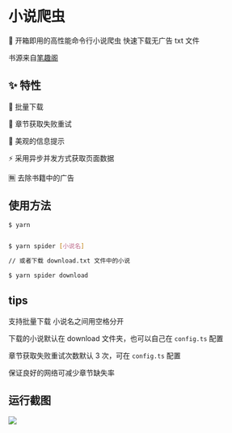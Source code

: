 # 小说爬虫

🎉 开箱即用的高性能命令行小说爬虫 快速下载无广告 txt 文件

书源来自[笔趣阁](https://www.biquwx.la/)

## ✨ 特性

📂 批量下载

🔄 章节获取失败重试

📑 美观的信息提示

⚡ 采用异步并发方式获取页面数据

🈚 去除书籍中的广告

## 使用方法

```bash
$ yarn


$ yarn spider [小说名]

// 或者下载 download.txt 文件中的小说

$ yarn spider download
```

## tips

支持批量下载 小说名之间用空格分开

下载的小说默认在 download 文件夹，也可以自己在 `config.ts` 配置

章节获取失败重试次数默认 3 次，可在 `config.ts` 配置

保证良好的网络可减少章节缺失率

## 运行截图

![](https://cansiny.oss-cn-shanghai.aliyuncs.com/images/1621749960365-1621749953964.png)
